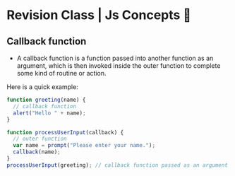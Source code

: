 # Revision Class | Js Concepts 💊

## Callback function

- A callback function is a function passed into another function as an argument, which is then invoked inside the outer function to complete some kind of routine or action.

Here is a quick example:

```js
function greeting(name) {
  // callback function
  alert("Hello " + name);
}

function processUserInput(callback) {
  // outer function
  var name = prompt("Please enter your name.");
  callback(name);
}
processUserInput(greeting); // callback function passed as an argument to other function
```
